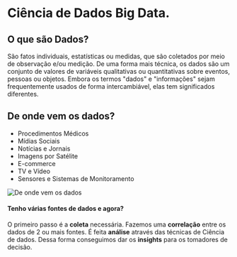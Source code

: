 # Ciência de Dados Big Data.

<div>

## O que são Dados?
São fatos individuais, estatísticas ou medidas, que são coletados por meio de observação e/ou medição. 
De uma forma mais técnica, os dados são um conjunto de valores de variáveis qualitativas ou quantitativas sobre eventos, pessoas ou objetos. 
Embora os termos "dados" e "informações" sejam frequentemente usados de forma intercambiável, elas tem significados diferentes.

## De onde vem os dados?
  * Procedimentos Médicos
  * Mídias Sociais 
  * Notícias e Jornais
  * Imagens por Satélite
  * E-commerce
  * TV e Vídeo
  * Sensores e Sistemas de Monitoramento

![De onde vem os dados](https://user-images.githubusercontent.com/110253107/212936767-72f504e0-3e1e-4317-b7c1-f8d4c7a68352.png)

#### Tenho várias fontes de dados e agora?
O primeiro passo é a **coleta** necessária. Fazemos uma **correlação** entre os dados de 2 ou mais fontes. É feita **análise** através das técnicas de Ciência de dados. Dessa forma conseguimos dar os **insights** para os tomadores de decisão. 

</div>
